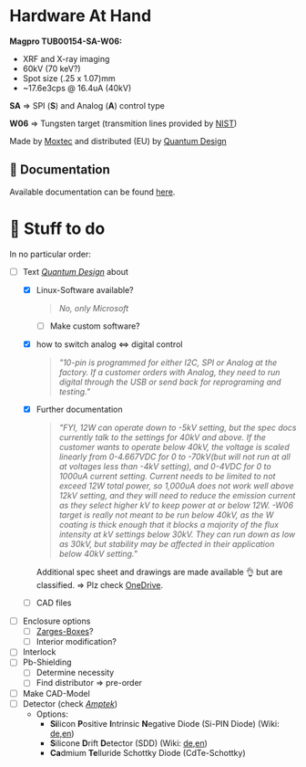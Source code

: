 # Hardware At Hand

**Magpro TUB00154-SA-W06:**

* XRF and X-ray imaging
* 60kV (70 keV?)
* Spot size (.25 x 1.07)mm
* ~17.6e3cps @ 16.4uA (40kV)

**SA** => SPI (**S**) and Analog (**A**) control type

**W06** => Tungsten target (transmition lines provided by [NIST](https://physics.nist.gov/cgi-bin/XrayTrans/search.pl?element=W&lower=&upper=&units=eV))

Made by [Moxtec](https://moxtek.com/) and distributed (EU) by [Quantum Design](https://qd-europe.com/de/de/)

## 📜 Documentation

Available documentation can be found [here](docs).

# 👀 Stuff to do

In no particular order:

* [ ] Text *[Quantum Design](https://qd-europe.com/de/de/)* about
  * [x] Linux-Software available?
  
    >*No, only Microsoft*

    * [ ] Make custom software?
  * [x] how to switch analog <=> digital control

    >*"10-pin is programmed for either I2C, SPI or Analog at the factory.  If a customer orders with Analog, they need to run digital through the USB or send back for reprograming and testing."*

  * [x] Further documentation

    >*"FYI, 12W can operate down to -5kV setting, but the spec docs currently talk to the settings for 40kV and above.  If the customer wants to operate below 40kV, the voltage is scaled linearly from 0-4.667VDC for 0 to -70kV(but will not run at all at voltages less than -4kV setting), and 0-4VDC for 0 to 1000uA current setting.  Current needs to be limited to not exceed 12W total power, so 1,000uA does not work well above 12kV setting, and they will need to reduce the emission current as they select higher kV to keep power at or below 12W.  -W06 target is really not meant to be run below 40kV, as the W coating is thick enough that it blocks a majority of the flux intensity at kV settings below 30kV.  They can run down as low as 30kV, but stability may be affected in their application below 40kV setting."*

    Additional spec sheet and drawings are made available 👌 but are classified. => Plz check [OneDrive](https://hsrheinmain-my.sharepoint.com/:f:/g/personal/lmy9f42u92_hsrheinmain_onmicrosoft_com/Eu1u_OxAc6tNtfoioA8n_JEBt5x4kzV99mTDH0zqPgQLmQ?email=daniel.muenstermann%40hs-rm.de&e=uNh9up).
  * [ ] CAD files
* [ ] Enclosure options
  * [ ] [Zarges-Boxes](https://www.zarges.com/de/produkte/verpacken-transportieren/kisten)?
  * [ ] Interior modification?
* [ ] Interlock
* [ ] Pb-Shielding
  * [ ] Determine necessity
  * [ ] Find distributor => pre-order
* [ ] Make CAD-Model
* [ ] Detector (check [*Amptek*](https://www.amptek.com/products/x-ray-detectors/x-ray-detector-selection-guide))
  * Options:
    * **Si**licon **P**ositive **I**ntrinsic **N**egative Diode (Si-PIN Diode) (Wiki: [de](https://de.wikipedia.org/wiki/Pin-Diode),[en](https://en.wikipedia.org/wiki/PIN_diode))
    * **S**ilicone **D**rift **D**etector (SDD) (Wiki: [de](https://de.wikipedia.org/wiki/Siliziumdriftdetektor),[en](https://en.wikipedia.org/wiki/Silicon_drift_detector))
    * **Ca**dmium **Te**lluride Schottky Diode (CdTe-Schottky)